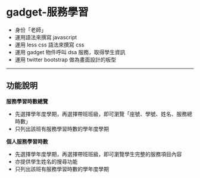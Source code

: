 gadget-服務學習
==========================

* 身份「老師」
* 運用語法來撰寫 javascript
* 運用 less css 語法來撰寫 css
* 運用 gadget 物件呼叫 dsa 服務，取得學生資訊
* 運用 twitter bootstrap 做為畫面設計的板型


----------


功能說明
-------

**服務學習時數總覽**

 * 先選擇學年度學期，再選擇帶班班級，即可瀏覽「座號、學號、姓名、服務總時數」
 * 只列出該班有服務學習時數的學年度學期

**個人服務學習時數**

 * 先選擇學年度學期，再選擇帶班班級，即可瀏覽學生完整的服務項目內容
 * 亦提供學生姓名的搜尋功能
 * 只列出該班有服務學習時數的學年度學期
